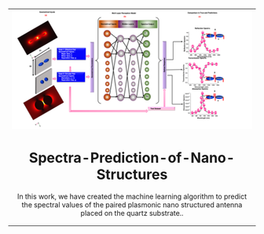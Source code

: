 <table align="center">
<tr><td align="center" width="10000">

<img src = "./Graphical Abstract.png" width = "680">
  
# <strong> Spectra-Prediction-of-Nano-Structures </strong>
In this work, we have created the machine learning algorithm to predict the spectral values of the paired plasmonic nano structured antenna placed on the quartz substrate..




